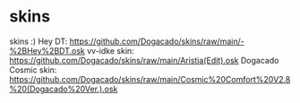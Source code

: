 # skins
skins :)
Hey DT: https://github.com/Dogacado/skins/raw/main/-%2BHey%2BDT.osk
vv-idke skin: https://github.com/Dogacado/skins/raw/main/Aristia(Edit).osk
Dogacado Cosmic skin: https://github.com/Dogacado/skins/raw/main/Cosmic%20Comfort%20V2.8%20(Dogacado%20Ver.).osk
